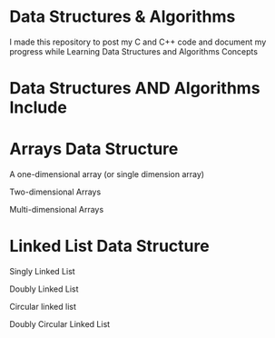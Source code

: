 #  Data Structures & Algorithms
I made this repository to post my C and C++ code and document my progress while Learning Data Structures and Algorithms Concepts

#  Data Structures AND Algorithms Include


# Arrays Data Structure

A one-dimensional array (or single dimension array)

Two-dimensional Arrays

Multi-dimensional  Arrays




# Linked List Data Structure


Singly Linked List

Doubly Linked List

Circular linked list

Doubly Circular Linked List 









